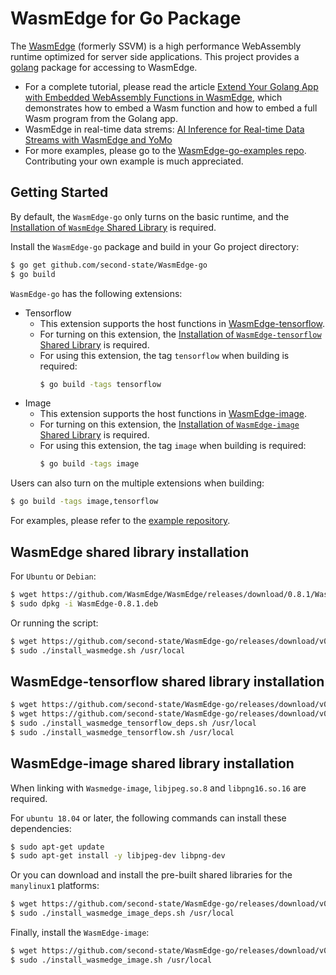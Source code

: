 # WasmEdge for Go Package

The [WasmEdge](https://github.com/WasmEdge/WasmEdge) (formerly SSVM) is a high performance WebAssembly runtime optimized for server side applications. This project provides a [golang](https://golang.org/) package for accessing to WasmEdge. 

* For a complete tutorial, please read the article [Extend Your Golang App with Embedded WebAssembly Functions in WasmEdge](https://www.secondstate.io/articles/extend-golang-app-with-webassembly-rust/), which demonstrates how to embed a Wasm function and how to embed a full Wasm program from the Golang app.
* WasmEdge in real-time data strems: [AI Inference for Real-time Data Streams with WasmEdge and YoMo](https://www.secondstate.io/articles/yomo-wasmedge-real-time-data-streams/)
* For more examples, please go to the [WasmEdge-go-examples repo](https://github.com/second-state/WasmEdge-go-examples). Contributing your own example is much appreciated.

## Getting Started

By default, the `WasmEdge-go` only turns on the basic runtime, and the [Installation of `WasmEdge` Shared Library](https://github.com/second-state/WasmEdge-go#wasmedge-shared-library-installation) is required.

Install the `WasmEdge-go` package and build in your Go project directory:

```bash
$ go get github.com/second-state/WasmEdge-go
$ go build
```

`WasmEdge-go` has the following extensions:

 - Tensorflow
    * This extension supports the host functions in [WasmEdge-tensorflow](https://github.com/second-state/WasmEdge-tensorflow).
    * For turning on this extension, the [Installation of `WasmEdge-tensorflow` Shared Library](https://github.com/second-state/WasmEdge-go#wasmedge-tensorflow-shared-library-installation) is required.
    * For using this extension, the tag `tensorflow` when building is required:
        ```bash
        $ go build -tags tensorflow
        ```
 - Image
    * This extension supports the host functions in [WasmEdge-image](https://github.com/second-state/WasmEdge-image).
    * For turning on this extension, the [Installation of `WasmEdge-image` Shared Library](https://github.com/second-state/WasmEdge-go#wasmedge-image-shared-library-installation) is required.
    * For using this extension, the tag `image` when building is required:
        ```bash
        $ go build -tags image
        ```

Users can also turn on the multiple extensions when building:

```bash
$ go build -tags image,tensorflow
```

For examples, please refer to the [example repository](https://github.com/second-state/WasmEdge-go-examples/).

## WasmEdge shared library installation

For `Ubuntu` or `Debian`:

```bash
$ wget https://github.com/WasmEdge/WasmEdge/releases/download/0.8.1/WasmEdge-0.8.1.deb
$ sudo dpkg -i WasmEdge-0.8.1.deb
```

Or running the script:

```bash
$ wget https://github.com/second-state/WasmEdge-go/releases/download/v0.8.1/install_wasmedge.sh
$ sudo ./install_wasmedge.sh /usr/local
```

## WasmEdge-tensorflow shared library installation

```bash
$ wget https://github.com/second-state/WasmEdge-go/releases/download/v0.8.1/install_wasmedge_tensorflow_deps.sh
$ wget https://github.com/second-state/WasmEdge-go/releases/download/v0.8.1/install_wasmedge_tensorflow.sh
$ sudo ./install_wasmedge_tensorflow_deps.sh /usr/local
$ sudo ./install_wasmedge_tensorflow.sh /usr/local
```

## WasmEdge-image shared library installation

When linking with `Wasmedge-image`, `libjpeg.so.8` and `libpng16.so.16` are required.

For `ubuntu 18.04` or later, the following commands can install these dependencies:
```bash
$ sudo apt-get update
$ sudo apt-get install -y libjpeg-dev libpng-dev
```

Or you can download and install the pre-built shared libraries for the `manylinux1` platforms:

```bash
$ wget https://github.com/second-state/WasmEdge-go/releases/download/v0.8.1/install_wasmedge_image_deps.sh
$ sudo ./install_wasmedge_image_deps.sh /usr/local
```

Finally, install the `WasmEdge-image`:

```bash
$ wget https://github.com/second-state/WasmEdge-go/releases/download/v0.8.1/install_wasmedge_image.sh
$ sudo ./install_wasmedge_image.sh /usr/local
```
